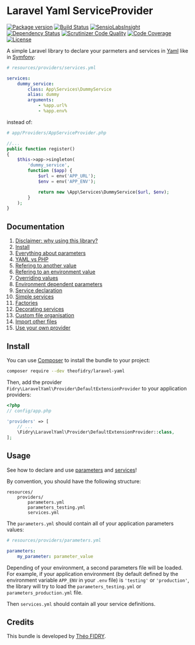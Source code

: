 # Laravel Yaml ServiceProvider

[![Package version](http://img.shields.io/packagist/v/theofidry/laravel-yaml.svg?style=flat-square)](https://packagist.org/packages/theofidry/laravel-yaml)
[![Build Status](https://img.shields.io/travis/theofidry/LaravelYaml.svg?branch=master&style=flat-square)](https://travis-ci.org/theofidry/LaravelYaml?branch=master)
[![SensioLabsInsight](https://img.shields.io/sensiolabs/i/0dd96e9b-18b9-47f8-8ae0-762afb740110.svg?style=flat-square)](https://insight.sensiolabs.com/projects/0dd96e9b-18b9-47f8-8ae0-762afb740110)
[![Dependency Status](https://www.versioneye.com/user/projects/56ddab9d4839f70035207c01/badge.svg?style=flat)](https://www.versioneye.com/user/projects/56ddab9d4839f70035207c01)
[![Scrutinizer Code Quality](https://img.shields.io/scrutinizer/g/theofidry/LaravelYaml.svg?style=flat-square)](https://scrutinizer-ci.com/g/theofidry/LaravelYaml/?branch=master)
[![Code Coverage](https://img.shields.io/scrutinizer/coverage/g/theofidry/LaravelYaml.svg?b=master&style=flat-square)](https://scrutinizer-ci.com/g/theofidry/LaravelYaml/?branch=master)
[![License](https://img.shields.io/badge/license-MIT-red.svg?style=flat-square)](LICENSE)

A simple Laravel library to declare your parmeters and services in [Yaml][1]
like in [Symfony][2]:

```yaml
# resources/providers/services.yml

services:
    dummy_service:
        class: App\Services\DummyService
        alias: dummy
        arguments:
            - %app.url%
            - %app.env%
```

instead of:

```php
# app/Providers/AppServiceProvider.php

//...
public function register()
{
    $this->app->singleton(
        'dummy_service',
        function ($app) {
            $url = env('APP_URL');
            $env = env('APP_ENV');

            return new \App\Services\DummyService($url, $env);
        }
    );
}
```

## Documentation

1. [Disclaimer: why using this library?](doc/disclaimer.md)
1. [Install](#install)
1. [Everything about parameters](doc/parameters.md)
  1. [YAML vs PHP](doc/parameters.md#yaml-vs-php)
  1. [Refering to another value](doc/parameters.md#refering-to-another-value)
  1. [Refering to an environment value](doc/parameters.md#refering-to-environment-value)
  1. [Overriding values](doc/parameters.md#overriding-values)
  1. [Environment dependent parameters](doc/parameters.md#environment-dependent-parameters)
1. [Service declaration](src/services.md)
  1. [Simple services](src/services.md#simple-services)
  1. [Factories](src/services.md#factories)
  1. [Decorating services](src/services.md#decorating-services)
1. [Custom file organisation](src/customize.md)
  1. [Import other files](src/customize.md#import-other-files)
  1. [Use your own provider](src/customize.md#use-your-own-provider)

## Install

You can use [Composer](https://getcomposer.org/) to install the bundle to your project:

```bash
composer require --dev theofidry/laravel-yaml
```

Then, add the provider `Fidry\LaravelYaml\Provider\DefaultExtensionProvider` to
your application providers:

```php
<?php
// config/app.php

'providers' => [
    // ...
    \Fidry\LaravelYaml\Provider\DefaultExtensionProvider::class,
];
```

## Usage

See how to declare and use [parameters](doc/parameters.md) and
[services](src/services.md)!

By convention, you should have the following structure:

```
resources/
    providers/
        parameters.yml
        parameters_testing.yml
        services.yml
```

The `parameters.yml` should contain all of your application parameters values:

```yaml
# resources/providers/parameters.yml

parameters:
    my_parameter: parameter_value
```

Depending of your environment, a second parameters file will be loaded. For
example, if your application environment (by default defined by the environment
variable `APP_ENV` in your `.env` file) is `'testing'` or `'production'`, the
library will try to load the `parameters_testing.yml` or `parameters_production.yml`
file.

Then `services.yml` should contain all your service definitions.

## Credits

This bundle is developed by [Théo FIDRY](https://github.com/theofidry).

[1]: http://symfony.com/doc/current/components/yaml/yaml_format.html
[2]: http://symfony.com/doc/current/components/dependency_injection/advanced.html
